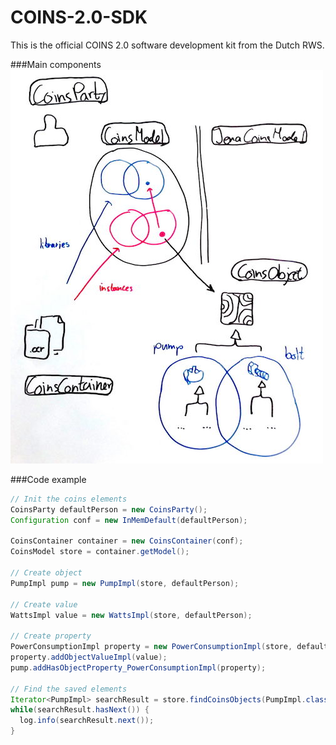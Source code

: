 # COINS-2.0-SDK
This is the official COINS 2.0 software development kit from the Dutch RWS.

###Main components
![Main components](/doc/img/summary.jpg?raw=true "Main components")

###Code example
```java
// Init the coins elements
CoinsParty defaultPerson = new CoinsParty();
Configuration conf = new InMemDefault(defaultPerson);

CoinsContainer container = new CoinsContainer(conf);
CoinsModel store = container.getModel();

// Create object
PumpImpl pump = new PumpImpl(store, defaultPerson);

// Create value
WattsImpl value = new WattsImpl(store, defaultPerson);

// Create property
PowerConsumptionImpl property = new PowerConsumptionImpl(store, defaultPerson);
property.addObjectValueImpl(value);
pump.addHasObjectProperty_PowerConsumptionImpl(property);

// Find the saved elements
Iterator<PumpImpl> searchResult = store.findCoinsObjects(PumpImpl.class, PumpImpl.CLASS_URI);
while(searchResult.hasNext()) {
  log.info(searchResult.next());
}
```

